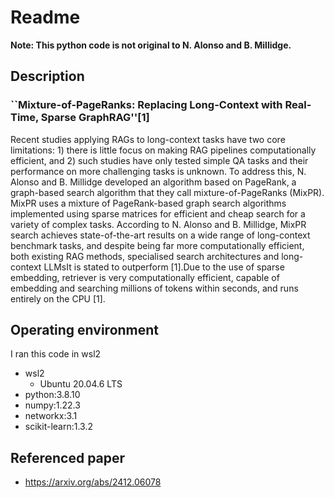 # Readme

**Note: This python code is not original to N. Alonso and B. Millidge.**

## Description

### ``Mixture-of-PageRanks: Replacing Long-Context with Real-Time, Sparse GraphRAG''[1]

Recent studies applying RAGs to long-context tasks have two core limitations: 1) there is little focus on making RAG pipelines computationally efficient, and 2) such studies have only tested simple QA tasks and their performance on more challenging tasks is unknown. To address this, N. Alonso and B. Millidge developed an algorithm based on PageRank, a graph-based search algorithm that they call mixture-of-PageRanks (MixPR). MixPR uses a mixture of PageRank-based graph search algorithms implemented using sparse matrices for efficient and cheap search for a variety of complex tasks. According to N. Alonso and B. Millidge, MixPR search achieves state-of-the-art results on a wide range of long-context benchmark tasks, and despite being far more computationally efficient, both existing RAG methods, specialised search architectures and long-context LLMsIt is stated to outperform [1].Due to the use of sparse embedding, retriever is very computationally efficient, capable of embedding and searching millions of tokens within seconds, and runs entirely on the CPU [1].

## Operating environment

I ran this code in wsl2

- wsl2
  - Ubuntu 20.04.6 LTS
- python:3.8.10
- numpy:1.22.3
- networkx:3.1
- scikit-learn:1.3.2



## Referenced paper
- https://arxiv.org/abs/2412.06078